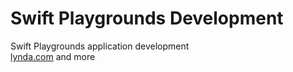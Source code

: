 # Swift Playgrounds Development

Swift Playgrounds application development  
[lynda.com](http://lynda.com) and more
